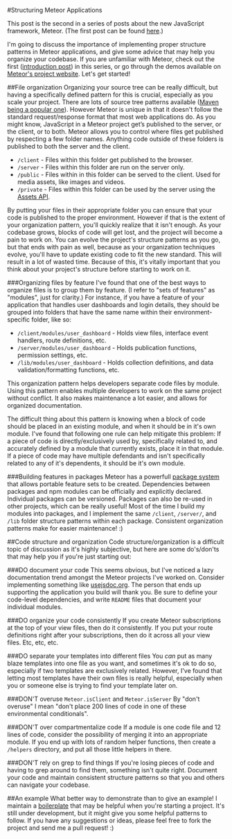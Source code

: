 #Structuring Meteor Applications

This post is the second in a series of posts about the new JavaScript framework, Meteor. (The first post can be found [here](http://fourword.fourkitchens.com/article/getting-started-meteor).)

I'm going to discuss the importance of implementing proper structure patterns in Meteor applications, and give some advice that may help you organize your codebase. If you are unfamiliar with Meteor, check out the first ([introduction post](http://fourword.fourkitchens.com/article/getting-started-meteor)) in this series, or go through the demos available on [Meteor's project website](http://meteor.com). Let's get started!

##File organization
Organizing your source tree can be really difficult, but having a specifically defined pattern for this is crucial, especially as you scale your project. There are lots of source tree patterns available ([Maven being a popular one](http://maven.apache.org/guides/introduction/introduction-to-the-standard-directory-layout.html)). However Meteor is unique in that it doesn't follow the standard request/response format that most web applications do. 
As you might know, JavaScript in a Meteor project get’s published to the server, or the client, or to both. Meteor allows you to control where files get published by respecting a few folder names. Anything code outside of these folders is published to both the server and the client.

* `/client` - Files within this folder get published to the browser.
* `/server` - Files within this folder are run on the server only.
* `/public` - Files within in this folder can be served to the client. Used for media assets, like images and videos.
* `/private` - Files within this folder can be used by the server using the [Assets API](https://docs.meteor.com/#assets).

By putting your files in their appropriate folder you can ensure that your code is published to the proper environment. However if that is the extent of your organization pattern, you'll quickly realize that it isn't enough. As your codebase grows, blocks of code will get lost, and the project will become a pain to work on. You can evolve the project's structure patterns as you go, but that ends with pain as well, because as your organization techniques evolve, you'll have to update existing code to fit the new standard. This will result in a lot of wasted time. Because of this, it's vitally important that you think about your project's structure before starting to work on it.

###Organizing files by feature
I've found that one of the best ways to organize files is to group them by feature. (I refer to "sets of features" as "modules", just for clarity.) For instance, if you have a feature of your application that handles user dashboards and login details, they should be grouped into folders that have the same name within their environment-specific folder, like so:

* `/client/modules/user_dashboard` - Holds view files, interface event handlers, route definitions, etc.
* `/server/modules/user_dashboard` - Holds publication functions, permission settings, etc. 
* `/lib/modules/user_dashboard` - Holds collection definitions, and data validation/formatting functions, etc.

This organization pattern helps developers separate code files by module. Using this pattern enables multiple developers to work on the same project without conflict. It also makes maintenance a lot easier, and allows for organized documentation.

The difficult thing about this pattern is knowing when a block of code should be placed in an existing module, and when it should be in it's own module. I've found that following one rule can help mitigate this problem: If a piece of code is directly/exclusively used by, specifically related to, and accurately defined by a module that currently exists, place it in that module. If a piece of code may have multiple defendants and isn't specifically related to any of it's dependents, it should be it's own module.

###Building features in packages
Meteor has a powerfull [package system](http://docs.meteor.com/#/full/writingpackages) that allows portable feature sets to be created. Dependencies between packages and npm modules can be officially and explicitly declared. Individual packages can be versioned. Packages can also be re-used in other projects, which can be really useful! Most of the time I build my modules into packages, and I implement the same `/client`, `/server/`, and `/lib` folder structure patterns within each package. Consistent organization patterns make for easier maintenance! :)


##Code structure and organization
Code structure/organization is a difficult topic of discussion as it's highly subjective, but here are some do's/don'ts that may help you if you're just starting out:

###DO document your code
This seems obvious, but I've noticed a lazy documentation trend amongst the Meteor projects I've worked on. Consider implementing something like [usejsdoc.org](http://usejsdoc.org/). The person that ends up supporting the application you build will thank you. Be sure to define your code-level dependencies, and write `README` files that document your individual modules.

###DO organize your code consistently
If you create Meteor subscriptions at the top of your view files, then do it consistently. If you put your route definitions right after your subscriptions, then do it across all your view files. Etc, etc, etc.

###DO separate your templates into different files
You *can* put as many blaze templates into one file as you want, and sometimes it's ok to do so, especially if two templates are exclusively related. However, I've found that letting most templates have their own files is really helpful, especially when you or someone else is trying to find your template later on.

###DON'T overuse `Meteor.isClient` and `Meteor.isServer`
By "don't overuse" I mean "don't place 200 lines of code in one of these environmental conditionals".

###DON'T over compartmentalize code
If a module is one code file and 12 lines of code, consider the possibility of merging it into an appropriate module. If you end up with lots of random helper functions, then create a `/helpers` directory, and put all those little helpers in there.

###DON'T rely on grep to find things
If you're losing pieces of code and having to grep around to find them, something isn't quite right. Document your code and maintain consistent structure patterns so that you and others can navigate your codebase.

##An example
What better way to demonstrate than to give an example! I maintain a [boilerplate](https://github.com/patrickocoffeyo/meteor-boilerplate) that may be helpful when you're starting a project. It's still under development, but it might give you some helpful patterns to follow. If you have any suggestions or ideas, please feel free to fork the project and send me a pull request! :)



  

